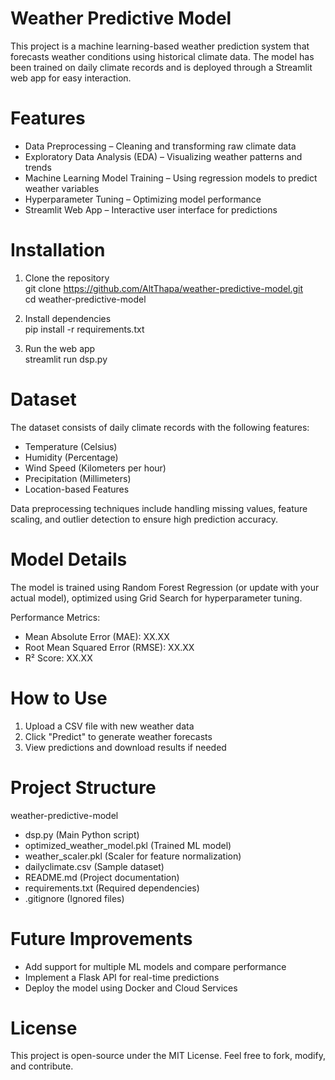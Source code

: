 # Weather Predictive Model  

This project is a machine learning-based weather prediction system that forecasts weather conditions using historical climate data. The model has been trained on daily climate records and is deployed through a Streamlit web app for easy interaction.  

# Features  

- Data Preprocessing – Cleaning and transforming raw climate data  
- Exploratory Data Analysis (EDA) – Visualizing weather patterns and trends  
- Machine Learning Model Training – Using regression models to predict weather variables  
- Hyperparameter Tuning – Optimizing model performance  
- Streamlit Web App – Interactive user interface for predictions  

# Installation  

1. Clone the repository  
   git clone https://github.com/AltThapa/weather-predictive-model.git  
   cd weather-predictive-model  

2. Install dependencies  
   pip install -r requirements.txt  

3. Run the web app  
   streamlit run dsp.py  

# Dataset  

The dataset consists of daily climate records with the following features:  

- Temperature (Celsius)  
- Humidity (Percentage)  
- Wind Speed (Kilometers per hour)  
- Precipitation (Millimeters)  
- Location-based Features  

Data preprocessing techniques include handling missing values, feature scaling, and outlier detection to ensure high prediction accuracy.  

# Model Details  

The model is trained using Random Forest Regression (or update with your actual model), optimized using Grid Search for hyperparameter tuning.  

Performance Metrics:  

- Mean Absolute Error (MAE): XX.XX  
- Root Mean Squared Error (RMSE): XX.XX  
- R² Score: XX.XX  

# How to Use  

1. Upload a CSV file with new weather data  
2. Click "Predict" to generate weather forecasts  
3. View predictions and download results if needed  

# Project Structure  

weather-predictive-model  
- dsp.py (Main Python script)  
- optimized_weather_model.pkl (Trained ML model)  
- weather_scaler.pkl (Scaler for feature normalization)  
- dailyclimate.csv (Sample dataset)  
- README.md (Project documentation)  
- requirements.txt (Required dependencies)  
- .gitignore (Ignored files)  

# Future Improvements  

- Add support for multiple ML models and compare performance  
- Implement a Flask API for real-time predictions  
- Deploy the model using Docker and Cloud Services  

# License  

This project is open-source under the MIT License. Feel free to fork, modify, and contribute.  
